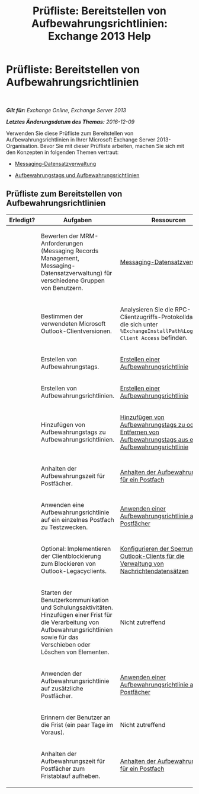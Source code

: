 ﻿---
title: 'Prüfliste: Bereitstellen von Aufbewahrungsrichtlinien: Exchange 2013 Help'
TOCTitle: 'Prüfliste: Bereitstellen von Aufbewahrungsrichtlinien'
ms:assetid: 59e299fd-b6a8-48f5-88ae-dc20dbe32e90
ms:mtpsurl: https://technet.microsoft.com/de-de/library/Ee364743(v=EXCHG.150)
ms:contentKeyID: 50475715
ms.date: 04/24/2018
mtps_version: v=EXCHG.150
ms.translationtype: HT
---

# Prüfliste: Bereitstellen von Aufbewahrungsrichtlinien

 

_**Gilt für:** Exchange Online, Exchange Server 2013_

_**Letztes Änderungsdatum des Themas:** 2016-12-09_

Verwenden Sie diese Prüfliste zum Bereitstellen von Aufbewahrungsrichtlinien in Ihrer Microsoft Exchange Server 2013-Organisation. Bevor Sie mit dieser Prüfliste arbeiten, machen Sie sich mit den Konzepten in folgenden Themen vertraut:

  - [Messaging-Datensatzverwaltung](https://technet.microsoft.com/de-de/library/Dd335093(v=EXCHG.150))

  - [Aufbewahrungstags und Aufbewahrungsrichtlinien](https://technet.microsoft.com/de-de/library/Dd297955(v=EXCHG.150))

## Prüfliste zum Bereitstellen von Aufbewahrungsrichtlinien


<table>
<colgroup>
<col style="width: 33%" />
<col style="width: 33%" />
<col style="width: 33%" />
</colgroup>
<thead>
<tr class="header">
<th>Erledigt?</th>
<th>Aufgaben</th>
<th>Ressourcen</th>
</tr>
</thead>
<tbody>
<tr class="odd">
<td><p> </p></td>
<td><p>Bewerten der MRM-Anforderungen (Messaging Records Management, Messaging-Datensatzverwaltung) für verschiedene Gruppen von Benutzern.</p></td>
<td><p><a href="https://docs.microsoft.com/de-de/exchange/security-and-compliance/messaging-records-management/messaging-records-management">Messaging-Datensatzverwaltung</a></p></td>
</tr>
<tr class="even">
<td><p><strong> </strong></p></td>
<td><p>Bestimmen der verwendeten Microsoft Outlook-Clientversionen.</p></td>
<td><p>Analysieren Sie die RPC-Clientzugriffs-Protokolldateien, die sich unter <code>%ExchangeInstallPath%Logging\RPC Client Access</code> befinden.</p></td>
</tr>
<tr class="odd">
<td><p> </p></td>
<td><p>Erstellen von Aufbewahrungstags.</p></td>
<td><p><a href="https://docs.microsoft.com/de-de/exchange/security-and-compliance/messaging-records-management/create-a-retention-policy">Erstellen einer Aufbewahrungsrichtlinie</a></p></td>
</tr>
<tr class="even">
<td><p><strong> </strong></p></td>
<td><p>Erstellen von Aufbewahrungsrichtlinien.</p></td>
<td><p><a href="https://docs.microsoft.com/de-de/exchange/security-and-compliance/messaging-records-management/create-a-retention-policy">Erstellen einer Aufbewahrungsrichtlinie</a></p></td>
</tr>
<tr class="odd">
<td><p> </p></td>
<td><p>Hinzufügen von Aufbewahrungstags zu Aufbewahrungsrichtlinien.</p></td>
<td><p><a href="https://docs.microsoft.com/de-de/exchange/security-and-compliance/messaging-records-management/add-or-remove-retention-tags">Hinzufügen von Aufbewahrungstags zu oder Entfernen von Aufbewahrungstags aus einer Aufbewahrungsrichtlinie</a></p></td>
</tr>
<tr class="even">
<td><p><strong> </strong></p></td>
<td><p>Anhalten der Aufbewahrungszeit für Postfächer.</p></td>
<td><p><a href="https://docs.microsoft.com/de-de/exchange/security-and-compliance/messaging-records-management/mailbox-retention-hold">Anhalten der Aufbewahrungszeit für ein Postfach</a></p></td>
</tr>
<tr class="odd">
<td><p> </p></td>
<td><p>Anwenden eine Aufbewahrungsrichtlinie auf ein einzelnes Postfach zu Testzwecken.</p></td>
<td><p><a href="https://docs.microsoft.com/de-de/exchange/security-and-compliance/messaging-records-management/apply-retention-policy">Anwenden einer Aufbewahrungsrichtlinie auf Postfächer</a></p></td>
</tr>
<tr class="even">
<td><p><strong> </strong></p></td>
<td><p>Optional: Implementieren der Clientblockierung zum Blockieren von Outlook-Legacyclients.</p></td>
<td><p><a href="configure-outlook-client-blocking-exchange-2013-help.md">Konfigurieren der Sperrung von Outlook-Clients für die Verwaltung von Nachrichtendatensätzen</a></p></td>
</tr>
<tr class="odd">
<td><p> </p></td>
<td><p>Starten der Benutzerkommunikation und Schulungsaktivitäten. Hinzufügen einer Frist für die Verarbeitung von Aufbewahrungsrichtlinien sowie für das Verschieben oder Löschen von Elementen.</p></td>
<td><p>Nicht zutreffend</p></td>
</tr>
<tr class="even">
<td><p><strong> </strong></p></td>
<td><p>Anwenden der Aufbewahrungsrichtlinie auf zusätzliche Postfächer.</p></td>
<td><p><a href="https://docs.microsoft.com/de-de/exchange/security-and-compliance/messaging-records-management/apply-retention-policy">Anwenden einer Aufbewahrungsrichtlinie auf Postfächer</a></p></td>
</tr>
<tr class="odd">
<td><p> </p></td>
<td><p>Erinnern der Benutzer an die Frist (ein paar Tage im Voraus).</p></td>
<td><p>Nicht zutreffend</p></td>
</tr>
<tr class="even">
<td><p><strong> </strong></p></td>
<td><p>Anhalten der Aufbewahrungszeit für Postfächer zum Fristablauf aufheben.</p></td>
<td><p><a href="https://docs.microsoft.com/de-de/exchange/security-and-compliance/messaging-records-management/mailbox-retention-hold">Anhalten der Aufbewahrungszeit für ein Postfach</a></p></td>
</tr>
</tbody>
</table>

